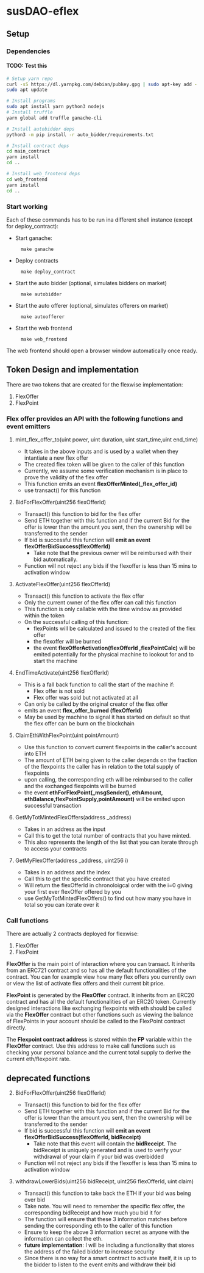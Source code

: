 # susDAO-eflex

## Setup

### Dependencies

#### TODO: Test this
```bash
# Setup yarn repo
curl -sS https://dl.yarnpkg.com/debian/pubkey.gpg | sudo apt-key add -
sudo apt update

# Install programs
sudo apt install yarn python3 nodejs
# Install truffle
yarn global add truffle ganache-cli

# Install autobidder deps
python3 -m pip install -r auto_bidder/requirements.txt

# Install contract deps
cd main_contract
yarn install
cd ..

# Install web_frontend deps
cd web_frontend
yarn install
cd ..
```
### Start working
Each of these commands has to be run ina different shell instance (except for deploy_contract):

* Start ganache:
    
        make ganache

* Deploy contracts

        make deploy_contract

* Start the auto bidder (optional, simulates bidders on market)

        make autobidder

* Start the auto offerer (optional, simulates offerers on market)

        make autoofferer

* Start the web frontend

        make web_frontend

The web frontend should open a browser window automatically once ready.


## Token Design and implementation
There are two tokens that are created for the flexwise implementation:
1. FlexOffer
2. FlexPoint

### **Flex offer** provides an API with the following functions and event emitters
1. mint_flex_offer_to(uint power, uint duration, uint start_time,uint end_time)
    * It takes in the above inputs and is used by a wallet when they intantiate a new flex offer
    * The created flex token will be given to the caller of this function
    * Currently, we assume some verification mechanism is in place to prove the validity of the flex offer
    * This function emits an event **flexOfferMinted(_flex_offer_id)**
    * use transact() for this function

2. BidForFlexOffer(uint256 flexOfferId)
    * Transact() this function to bid for the flex offer
    * Send ETH together with this function and if the current Bid for the offer is lower than the amount you sent, then the ownership will be transferred to the sender
    * If bid is successful this function will **emit an event flexOfferBidSuccess(flexOfferId)**
        * Take note that the previous owner will be reimbursed with their bid automatically.
    * Function will not reject any bids if the flexoffer is less than 15 mins to activation window

3. ActivateFlexOffer(uint256 flexOfferId)
    * Transact() this function to activate the flex offer
    * Only the current owner of the flex offer can call this function
    * This function is only callable with the time window as provided within the token
    * On the successful calling of this function:
        * flexPoints will be calculated and issued to the created of the flex offer
        * the flexoffer will be burned
        * the event **flexOfferActivation(flexOfferId ,flexPointCalc)** will be emited potentially for the physical machine to lookout for and to start the machine

4. EndTimeActivate(uint256 flexOfferId)
    * This is a fall back function to call the start of the machine if:
        * Flex offer is not sold
        * Flex offer was sold but not activated at all
    * Can only be called by the original creator of the flex offer
    * emits an event **flex_offer_burned (flexOfferId)**
    * May be used by machine to signal it has started on default so that the flex offer can be burn on the blockchain

5. ClaimEthWithFlexPoint(uint pointAmount)
    * Use this function to convert current flexpoints in the caller's account into ETH
    * The amount of ETH being given to the caller depends on the fraction of the flexpoints the caller has in relation to the total supply of flexpoints
    * upon calling, the corresponding eth will be reimbursed to the caller and the exchanged flexpoints will be burned
    * the event **ethForFlexPoint(_msgSender(), ethAmount, ethBalance,flexPointSupply,pointAmount)** will be emited upon successful transaction

6. GetMyTotMintedFlexOffers(address _address)
    * Takes in an address as the input
    * Call this to get the total number of contracts that you have minted.
    * This also represents the length of the list that you can iterate through to access your contracts

7. GetMyFlexOffer(address _address, uint256 i)
    * Takes in an address and the index
    * Call this to get the specific contract that you have created
    * Will return the flexOfferId in chronoloigcal order with the i=0 giving your first ever flexOffer offered by you
    * use GetMyTotMintedFlexOffers() to find out how many you have in total so you can iterate over it

### Call functions

There are actually 2 contracts deployed for flexwise:
1. FlexOffer
2. FlexPoint

**FlexOffer** is the main point of interaction where you can transact. It inherits from an ERC721 contract and so has all the default functionalities of the contract. You can for example view how many flex offers you currently own or view the list of activate flex offers and their current bit price.

**FlexPoint** is generated by the **FlexOffer** contract. It inherits from an ERC20 contract and has all the default functionalities of an ERC20 token. Currently designed interactions like exchanging flexpoints with eth should be called via the **FlexOffer** contract but other functions such as viewing the balance of FlexPoints in your account should be called to the FlexPoint contract directly. 

The **Flexpoint contract address** is stored within the **FP** variable within the **FlexOffer** contract. Use this address to make call functions such as checking your personal balance and the current total supply to derive the current eth/flexpoint rate. 



## deprecated functions

2. BidForFlexOffer(uint256 flexOfferId)
    * Transact() this function to bid for the flex offer
    * Send ETH together with this function and if the current Bid for the offer is lower than the amount you sent, then the ownership will be transferred to the sender
    * If bid is successful this function will **emit an event flexOfferBidSuccess(flexOfferId, bidReceipt)**
        * Take note that this event will contain the **bidReceipt**. The bidReceipt is uniquely generated and is used to verify your withdrawal of your claim if your bid was overbidded 
    * Function will not reject any bids if the flexoffer is less than 15 mins to activation window

3. withdrawLowerBids(uint256 bidReceipt, uint256 flexOfferId, uint claim)
    * Transact() this function to take back the ETH if your bid was being over bid
    * Take note. You will need to remember the specific flex offer, the corresponding bidReceipt and how much you bid it for
    * The function will ensure that these 3 information matches before sending the corresponding eth to the caller of this function
    * Ensure to keep the above 3 information secret as anyone with the information can collect the eth.
    * **future implementation**: I will be including a functionality that stores the address of the failed bidder to increase security
    * Since there is no way for a smart contract to activate itself, it is up to the bidder to listen to the event emits and withdraw their bid